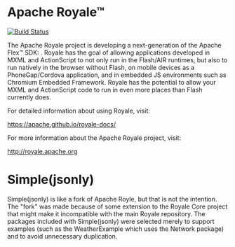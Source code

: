 # Apache Royale&trade;
[![Build Status](https://builds.apache.org/job/Royale-asjs/lastSuccessfulBuild/badge/icon)](https://builds.apache.org/job/Royale-asjs/)

The Apache Royale project is developing a next-generation of the Apache Flex&trade; SDK: . Royale has the goal of allowing applications developed in MXML and ActionScript to not only run in the Flash/AIR runtimes, but also to run natively in the browser without Flash, on mobile devices as a PhoneGap/Cordova application, and in embedded JS environments such as Chromium Embedded Framework. Royale has the potential to allow your MXML and ActionScript code to run in even more places than Flash currently does.

For detailed information about using Royale, visit:

<https://apache.github.io/royale-docs/>

For more information about the Apache Royale project, visit:

<http://royale.apache.org>

 # Simple(jsonly)

Simple(jsonly) is like a fork of Apache Royle, but that is not the intention. The "fork" was made because of some extension to the Royale Core project that might make it incompatible with the main Royale repository. The packages included with Simple(jsonly) were selected merely to support examples (such as the WeatherExample which uses the Network package) and to avoid unnecessary duplication.
